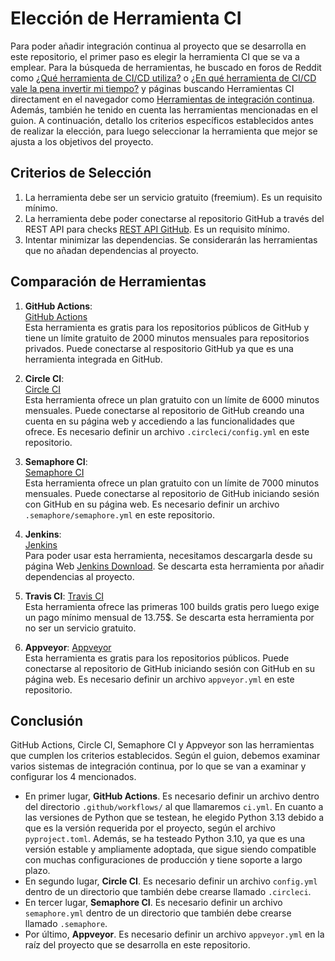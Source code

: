 # Elección de Herramienta CI  

Para poder añadir integración continua al proyecto que se desarrolla en este repositorio, el primer paso es elegir la herramienta CI que se va a emplear. Para la búsqueda de herramientas, he buscado en foros de Reddit como [¿Qué herramienta de CI/CD utiliza?](https://www.reddit.com/r/devops/comments/1hm24sj/which_cicd_tool_do_you_use/?tl=es-es&rdt=51106) o [¿En qué herramienta de CI/CD vale la pena invertir mi tiempo?](https://www.reddit.com/r/devops/comments/12ekx2i/which_cicd_tool_is_the_most_worthy_to_invest_my/?tl=es-es) y páginas buscando Herramientas CI directament en el navegador como [Herramientas de integración continua](https://www.atlassian.com/es/continuous-delivery/continuous-integration/tools). Además, también he tenido en cuenta las herramientas mencionadas en el guion. A continuación, detallo los criterios específicos establecidos antes de realizar la elección, para luego seleccionar la herramienta que mejor se ajusta a los objetivos del proyecto.   

## Criterios de Selección  

1. La herramienta debe ser un servicio gratuito (freemium). Es un requisito mínimo.    
2. La herramienta debe poder conectarse al repositorio GitHub a través del REST API para checks [REST API GitHub](https://docs.github.com/en/rest/checks?apiVersion=2022-11-28). Es un requisito mínimo.    
3. Intentar minimizar las dependencias. Se considerarán las herramientas que no añadan dependencias al proyecto. 

## Comparación de Herramientas  

1. **GitHub Actions**:  
    [GitHub Actions](https://github.com/features/actions)  
    Esta herramienta es gratis para los repositorios públicos de GitHub y tiene un límite gratuito de 2000 minutos mensuales para repositorios privados. Puede conectarse al respositorio GitHub ya que es una herramienta integrada en GitHub.  

2. **Circle CI**:  
    [Circle CI](https://circleci.com/)  
    Esta herramienta ofrece un plan gratuito con un límite de 6000 minutos mensuales. Puede conectarse al repositorio de GitHub creando una cuenta en su página web y accediendo a las funcionalidades que ofrece. Es necesario definir un archivo `.circleci/config.yml` en este repositorio.  

3. **Semaphore CI**:  
    [Semaphore CI](https://semaphoreci.com/)    
    Esta herramienta ofrece un plan gratuito con un límite de 7000 minutos mensuales. Puede conectarse al repositorio de GitHub iniciando sesión con GitHub en su página web. Es necesario definir un archivo `.semaphore/semaphore.yml` en este repositorio.  

4. **Jenkins**:  
    [Jenkins](https://www.jenkins.io/)  
    Para poder usar esta herramienta, necesitamos descargarla desde su página Web [Jenkins Download](https://www.jenkins.io/download/). Se descarta esta herramienta por añadir dependencias al proyecto.   

5. **Travis CI**:
    [Travis CI](https://www.travis-ci.com/)  
    Esta herramienta ofrece las primeras 100 builds gratis pero luego exige un pago mínimo mensual de 13.75$. Se descarta esta herramienta por no ser un servicio gratuito.  

6. **Appveyor**:
    [Appveyor](https://www.appveyor.com/)  
    Esta herramienta es gratis para los repositorios públicos. Puede conectarse al repositorio de GitHub iniciando sesión con GitHub en su página web. Es necesario definir un archivo `appveyor.yml` en este repositorio.  


## Conclusión  

GitHub Actions, Circle CI, Semaphore CI y Appveyor son las herramientas que cumplen los criterios establecidos. Según el guion, debemos examinar varios sistemas de integración continua, por lo que se van a examinar y configurar los 4 mencionados.

- En primer lugar, **GitHub Actions**. Es necesario definir un archivo dentro del directorio `.github/workflows/` al que llamaremos `ci.yml`. En cuanto a las versiones de Python que se testean, he elegido Python 3.13 debido a que es la versión requerida por el proyecto, según el archivo `pyproject.toml`. Además, se ha testeado Python 3.10, ya que es una versión estable y ampliamente adoptada, que sigue siendo compatible con muchas configuraciones de producción y tiene soporte a largo plazo.    
- En segundo lugar, **Circle CI**. Es necesario definir un archivo `config.yml` dentro de un directorio que también debe crearse llamado `.circleci`.
- En tercer lugar, **Semaphore CI**. Es necesario definir un archivo `semaphore.yml` dentro de un directorio que también debe crearse llamado `.semaphore`.
- Por último, **Appveyor**. Es necesario definir un archivo `appveyor.yml` en la raíz del proyecto que se desarrolla en este repositorio.   